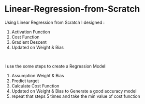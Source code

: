 # Linear-Regression-from-Scratch
Using Linear Regression from Scratch
I designed :
  1) Activation Function 
  2) Cost Function 
  3) Gradient Descent 
  4) Updated on Weight & Bias <br />
<br />

I use the some steps to create a Regression Model<br /> 
  1) Assumption Weight & Bias <br />
  2) Predict target <br />
  3) Calculate Cost Function<br /> 
  4) Updated on Weight & Bias to Generate a good accuracy model<br /> 
  5) repeat that steps 5 times and take the min value of cost function 
